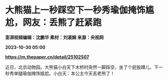 # 大熊猫上一秒踩空下一秒秀瑜伽掩饰尴尬，网友：丢熊了赶紧跑
**澎湃视频编辑：沈鹏华 素材：刘淑娴 来源：央视网**

**2023-10-30 05:00**

**https://m.thepaper.cn/detail/25102507**

近日，北京动物园。大熊猫小白天下木桥时突然一脚踩空，坐了个屁股蹲儿，下一秒秀单腿瑜伽掩饰尴尬。小白天：本公主今天丢老熊了！